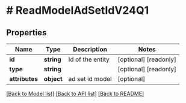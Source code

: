 # # ReadModelAdSetIdV24Q1

## Properties

Name | Type | Description | Notes
------------ | ------------- | ------------- | -------------
**id** | **string** | Id of the entity | [optional] [readonly]
**type** | **string** |  | [optional] [readonly]
**attributes** | **object** | ad set id model | [optional]

[[Back to Model list]](../../README.md#models) [[Back to API list]](../../README.md#endpoints) [[Back to README]](../../README.md)
